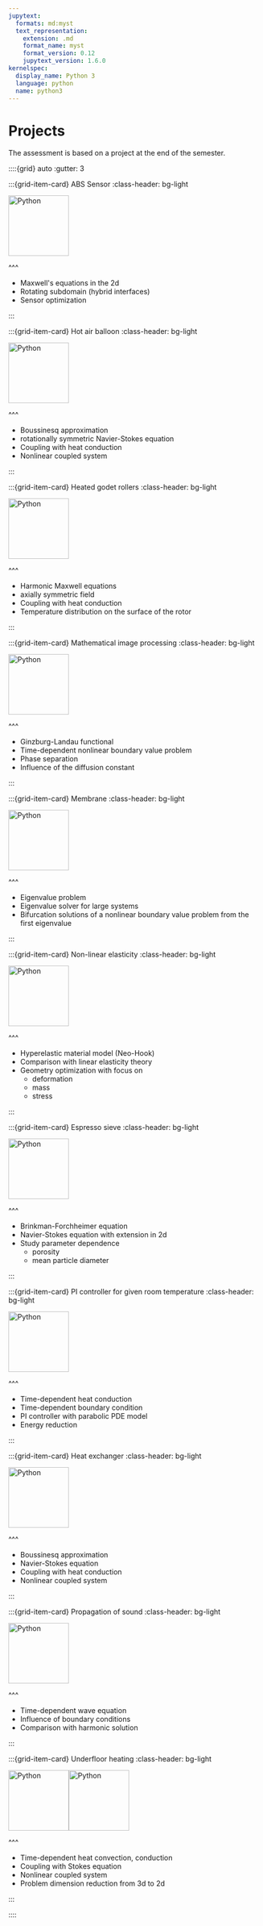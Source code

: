 ```yaml
---
jupytext:
  formats: md:myst
  text_representation:
    extension: .md
    format_name: myst
    format_version: 0.12
    jupytext_version: 1.6.0
kernelspec:
  display_name: Python 3
  language: python
  name: python3
---
```


# Projects

The assessment is based on a project at the end of the semester.

::::{grid} auto
:gutter: 3

:::{grid-item-card} ABS Sensor
:class-header: bg-light

<img src="./images/ABSSensor.png" alt="Python" height="120px">

^^^

- Maxwell's equations in the 2d
- Rotating subdomain (hybrid interfaces)
- Sensor optimization

:::

:::{grid-item-card} Hot air balloon
:class-header: bg-light

<img src="./images/hotairbaloon.png" alt="Python" height="120px">

^^^

- Boussinesq approximation
- rotationally symmetric Navier-Stokes equation
- Coupling with heat conduction
- Nonlinear coupled system

:::

:::{grid-item-card} Heated godet rollers
:class-header: bg-light

<img src="./images/roller.png" alt="Python" height="120px">

^^^

- Harmonic Maxwell equations
- axially symmetric field
- Coupling with heat conduction
- Temperature distribution on the surface of the rotor

:::

:::{grid-item-card} Mathematical image processing
:class-header: bg-light

<img src="./images/AllanCahnEnergyMinimization.jpg" alt="Python" height="120px">

^^^

- Ginzburg-Landau functional
- Time-dependent nonlinear boundary value problem
- Phase separation
- Influence of the diffusion constant

:::

:::{grid-item-card} Membrane
:class-header: bg-light

<img src="./images/membran.png" alt="Python" height="120px">

^^^

- Eigenvalue problem
- Eigenvalue solver for large systems
- Bifurcation solutions of a nonlinear boundary value problem from the first eigenvalue

:::

:::{grid-item-card} Non-linear elasticity
:class-header: bg-light

<img src="./images/OptimierterBalkenSpannungSymmetrisch.png" alt="Python" height="120px">

^^^

- Hyperelastic material model (Neo-Hook)
- Comparison with linear elasticity theory
- Geometry optimization with focus on
  - deformation
  - mass
  - stress

:::

:::{grid-item-card} Espresso sieve
:class-header: bg-light

<img src="./images/espresso.png" alt="Python" height="120px">

^^^

- Brinkman-Forchheimer equation
- Navier-Stokes equation with extension in 2d
- Study parameter dependence
  - porosity
  - mean particle diameter

:::

:::{grid-item-card} PI controller for given room temperature
:class-header: bg-light

<img src="./images/picontroller.png" alt="Python" height="120px">

^^^

- Time-dependent heat conduction
- Time-dependent boundary condition
- PI controller with parabolic PDE model
- Energy reduction

:::

:::{grid-item-card} Heat exchanger
:class-header: bg-light

<img src="./images/WaermetauscherSolution.png" alt="Python" height="120px">

^^^

- Boussinesq approximation
- Navier-Stokes equation
- Coupling with heat conduction
- Nonlinear coupled system

:::

:::{grid-item-card} Propagation of sound
:class-header: bg-light


<img src="./images/waveequation.png" alt="Python" height="120px">

^^^

- Time-dependent wave equation
- Influence of boundary conditions
- Comparison with harmonic solution

:::

:::{grid-item-card} Underfloor heating
:class-header: bg-light

<img src="./images/Rohrbogen.png" alt="Python" height="120px"><img src="./images/SchichtenModell.png" alt="Python" height="120px">

^^^

- Time-dependent heat convection, conduction
- Coupling with Stokes equation
- Nonlinear coupled system
- Problem dimension reduction from 3d to 2d

:::

::::

